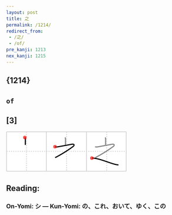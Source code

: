 ```yaml
---
layout: post
title: 之
permalink: /1214/
redirect_from:
 - /之/
 - /of/
pre_kanji: 1213
nex_kanji: 1215
---
```


## {1214}

## `of`

## [3]

<div class="stroke"><img src="../images/E4B98B.png" /></div>

## Reading:

### On-Yomi: シ &mdash; Kun-Yomi: の、これ、おいて、ゆく、この
